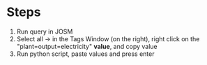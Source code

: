 # Steps
1. Run query in JOSM
2. Select all -> in the Tags Window (on the right), right click on the "plant=output=electricity" **value**, and copy value
3. Run python script, paste values and press enter
